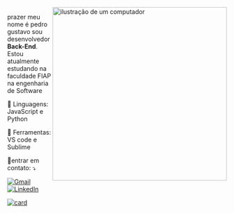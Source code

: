 <img src="https://raw.githubusercontent.com/MicaelliMedeiros/micaellimedeiros/master/image/computer-illustration.png" alt="ilustração de um computador" min-width="400px" max-width="400px" width="400px" align="right">

<p align="left"> 
  prazer meu nome é pedro gustavo sou desenvolvedor <strong>Back-End</strong>.<br>
  Estou atualmente estudando na faculdade FIAP na engenharia de Software
</p>

<p align="left">
  🦄 Linguagens: JavaScript e Python
</p>

<p align="left">
  💼 Ferramentas: VS code e Sublime
</p>

<p align="left">
  💌entrar em contato: ⤵️
</p>

<p align="left">
  <a href="pedrojuchimiuk@gmail.com" title="Gmail">
  <img src="https://img.shields.io/badge/-Gmail-FF0000?style=flat-square&labelColor=FF0000&logo=gmail&logoColor=white&link=LINK-DO-SEU-GMAIL" alt="Gmail"/></a>
  <a href="https://www.linkedin.com/in/pedro-gustavo-juchimiuk-22ab0523b/" title="LinkedIn">
  <img src="https://img.shields.io/badge/-Linkedin-0e76a8?style=flat-square&logo=Linkedin&logoColor=white&link=LINK-DO-SEU-LINKEDIN" alt="LinkedIn"/></a>
</p>


[![card](https://github-readme-stats.vercel.app/api?username=Pedrogus&theme=default)](https://github.com/anuraghazra/github-readme-stats)
